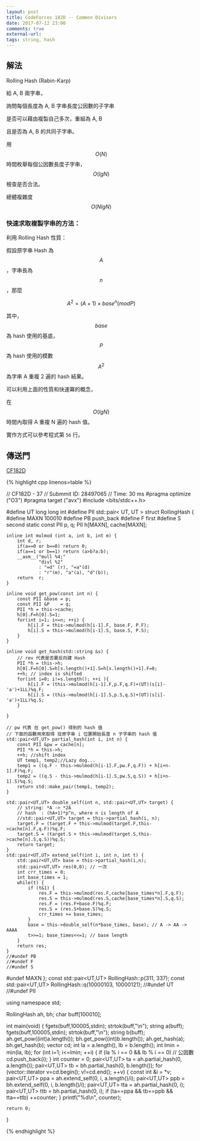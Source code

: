 ```yaml
---
layout: post
title: CodeForces 182D -- Common Divisors
date: 2017-07-12 23:00
comments: true
external-url:
tags: string, hash
---
```


## 解法

Rolling Hash (Rabin-Karp)

給 A, B 兩字串，

詢問每個長度為 A, B 字串長度公因數的子字串

是否可以藉由複製自己多次，重組為 A, B

且是否為 A, B 的共同子字串。

用 $$O(N)$$ 時間枚舉每個公因數長度子字串， $$O(lgN)$$ 檢查是否合法。

總體複雜度 $$O(NlgN)$$

### 快速求取複製字串的方法：

利用 Rolling Hash 性質：

假設原字串 Hash 為 $$A$$ ，字串長為 $$n$$ ，那麼

$$ A^{2} = \left( A + 1 \right) \times base^{n} \big( mod P \big) $$

其中，$$base$$ 為 hash 使用的基底，$$P$$ 為 hash 使用的模數 $$A^{2}$$ 為字串 A 重複 2 遍的 hash 結果。

可以利用上面的性質和快速冪的概念，

在 $$O(lgN)$$ 時間內取得 A 重複 N 遍的 hash 值。

實作方式可以參考程式第 `56` 行。


## 傳送門

[CF182D](http://codeforces.com/contest/182/submission/28491949)


{% highlight cpp linenos=table %}

// CF182D - 37
// Submmit ID: 28497065
// Time: 30 ms
#pragma optimize ("O3")
#pragma target ("avx")
#include <bits/stdc++.h>

#define UT long long int
#define PII std::pair< UT, UT >
struct RollingHash {
#define MAXN 100010
#define PB push_back
#define F first
#define S second
    static const PII p, q;
    PII h[MAXN], cache[MAXN];

    inline int mulmod (int a, int b, int m) {
        int d, r;
        if(a==0 or b==0) return 0;
        if(a==1 or b==1) return (a>b?a:b);
        __asm__("mull %4;"
                "divl %2"
                : "=d" (r), "=a"(d)
                : "r"(m), "a"(a), "d"(b));
        return  r;
    }

    inline void get_pow(const int n) {
        const PII &base = p;
        const PII &P    = q;
        PII *h = this->cache;
        h[0].F=h[0].S=1;
        for(int i=1; i<=n; ++i) {
            h[i].F = this->mulmod(h[i-1].F, base.F, P.F);
            h[i].S = this->mulmod(h[i-1].S, base.S, P.S);
        }
    }

    inline void get_hash(std::string &s) {
        // rev 代表是否要反向建 Hash
        PII *h = this->h;
        h[0].F=h[0].S=h[s.length()+1].S=h[s.length()+1].F=0;
        ++h; // index is shifted
        for(int i=0; i!=s.length(); ++i ){
            h[i].F = (this->mulmod(h[i-1].F,p.F,q.F)+(UT)(s[i]-'a')+1LL)%q.F;
            h[i].S = (this->mulmod(h[i-1].S,p.S,q.S)+(UT)(s[i]-'a')+1LL)%q.S;
        }

    }

    // pw 代表 在 get_pow() 得到的 hash 值
    // 下面的函數用來取得 從原字串 i 位置開始長度 n 子字串的 hash 值
    std::pair<UT,UT> partial_hash(int i, int n) {
        const PII &pw = cache[n];
        PII *h = this->h;
        ++h; //shift index
        UT temp1, temp2;//Lazy dog...
        temp1 = ((q.F - this->mulmod(h[i-1].F,pw.F,q.F)) + h[i+n-1].F)%q.F;
        temp2 = ((q.S - this->mulmod(h[i-1].S,pw.S,q.S)) + h[i+n-1].S)%q.S;
        return std::make_pair(temp1, temp2);
    }

    std::pair<UT,UT> double_self(int n, std::pair<UT,UT> target) {
        // string: *A -> *2A
        // hash  : (hA+1)*p^n, where n is length of A
        //std::pair<UT,UT> target = this->partial_hash(i, n);
        target.F = (target.F + this->mulmod(target.F,this->cache[n].F,q.F))%q.F;
        target.S = (target.S + this->mulmod(target.S,this->cache[n].S,q.S))%q.S;
        return target;
    }
    std::pair<UT,UT> extend_self(int i, int n, int t) {
        std::pair<UT,UT> base = this->partial_hash(i,n);
        std::pair<UT,UT> res(0,0); // 一次
        int crr_times = 0;
        int base_times = 1;
        while(t) {
            if (t&1) {
                res.F = this->mulmod(res.F,cache[base_times*n].F,q.F);
                res.S = this->mulmod(res.S,cache[base_times*n].S,q.S);
                res.F = (res.F+base.F)%q.F;
                res.S = (res.S+base.S)%q.S;
                crr_times += base_times;
            }
            base = this->double_self(n*base_times, base); // A -> AA -> AAAA
            t>>=1; base_times<<=1; // base length
        }
        return res;
    }
    //#undef PB
    //#undef F
    //#undef S
#undef MAXN
};
const std::pair<UT,UT> RollingHash::p(311, 337);
const std::pair<UT,UT> RollingHash::q(10000103, 10000121);
//#undef UT
//#undef PII

using namespace std;

RollingHash ah, bh;
char buff[100010];

int main(void) {
    fgets(buff,100005,stdin);
    strtok(buff,"\n");
    string a(buff);
    fgets(buff,100005,stdin);
    strtok(buff,"\n");
    string b(buff);
    ah.get_pow((int)a.length());
    bh.get_pow((int)b.length());
    ah.get_hash(a);
    bh.get_hash(b);
    vector<int> cd;
    int la = a.length(), lb = b.length();
    int lmin = min(la, lb);
    for (int i=1; i<=lmin; ++i) {
        if (la % i == 0 && lb % i == 0) // 公因數
            cd.push_back(i);
    }
    int counter = 0;
    pair<UT,UT> ta = ah.partial_hash(0, a.length());
    pair<UT,UT> tb = bh.partial_hash(0, b.length());
    for (vector<int>::iterator v=cd.begin(); v!=cd.end(); ++v) {
        const int &i = *v;
        pair<UT,UT> ppa = ah.extend_self(0, i, a.length()/i);
        pair<UT,UT> ppb = bh.extend_self(0, i, b.length()/i);
        pair<UT,UT> tta = ah.partial_hash(0, i);
        pair<UT,UT> ttb = bh.partial_hash(0, i);
        if (ta==ppa && tb==ppb && tta==ttb) ++counter;
    }
    printf("%d\n", counter);

    return 0;
}


{% endhighlight %}


